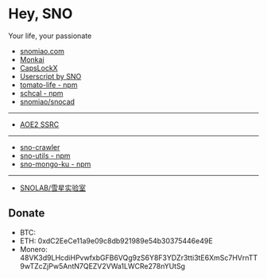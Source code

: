 # Hey, SNO

Your life, your passionate

- [snomiao.com](https://snomiao.com)
- [Monkai](https://monkai.io)
- [CapsLockX](https://capslockx.snomiao.com/)
- [Userscript by SNO](https://snomiao.github.io/userscript.js/)
- [tomato-life - npm](https://www.npmjs.com/package/tomato-life)
- [schcal - npm](https://www.npmjs.com/package/schcal)
- [snomiao/snocad](https://github.com/snomiao/snocad)

---

- [AOE2 SSRC](https://sarsrc.snomiao.com/)

---

- [sno-crawler](https://www.npmjs.com/package/sno-utils)
- [sno-utils - npm](https://www.npmjs.com/package/sno-utils)
- [sno-mongo-ku - npm](https://www.npmjs.com/package/sno-mongo-ku)

---

- [SNOLAB/雪星实验室](https://lab.snomiao.com/)

## Donate

- BTC: 
- ETH: 0xdC2EeCe11a9e09c8db921989e54b30375446e49E
- Monero: 48VK3d9LHcdiHPvwfxbGFB6VQg9zS6Y8F3YDZr3tti3tE6XmSc7HVrnTT9wTZcZjPw5AntN7QEZV2VWa1LWCRe278nYUtSg

